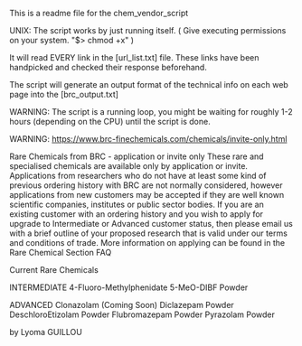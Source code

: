 This is a readme file for the chem_vendor_script

UNIX: The script works by just running itself. ( Give executing permissions on your system. "$> chmod +x" )

It will read EVERY link in the [url_list.txt] file. These links have been handpicked and checked their response beforehand.

The script will generate an output format of the technical info on each web page into the [brc_output.txt]

WARNING: The script is a running loop, you might be waiting for roughly 1-2 hours (depending on the CPU) until the script is done.

WARNING: https://www.brc-finechemicals.com/chemicals/invite-only.html

Rare Chemicals from BRC - application or invite only
These rare and specialised chemicals are available only by application or invite.
Applications from researchers who do not have at least some kind of previous ordering history with BRC are not normally considered, however applications from new customers may be accepted if they are well known scientific companies, institutes or public sector bodies.
If you are an existing customer with an ordering history and you wish to apply for upgrade to Intermediate or Advanced customer status, then please email us with a brief outline of your proposed research that is valid under our terms and conditions of trade.
More information on applying can be found in the Rare Chemical Section FAQ

Current Rare Chemicals

INTERMEDIATE
4-Fluoro-Methylphenidate
5-MeO-DIBF Powder

ADVANCED
Clonazolam (Coming Soon)
Diclazepam Powder
DeschloroEtizolam Powder
Flubromazepam Powder
Pyrazolam Powder


by Lyoma GUILLOU